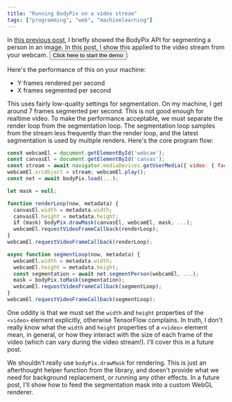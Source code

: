 ```yaml
---
title: "Running BodyPix on a video stream"
tags: ["programming", "web", "machinelearning"]
---
```


In [this previous post](2020-08-16-bodypix-hello-world),
I briefly showed the BodyPix API for segmenting a person in an image.
In this post, I show this applied to the video stream from your webcam.
<button onclick="helloWorld(); this.onclick=null">Click here to start the demo</button>:

<canvas id="canvas" width="100" height="100"></canvas>

Here's the performance of this on your machine:

* <span id="render_rate">Y</span> frames rendered per second
* <span id="segmentation_rate">X</span> frames segmented per second

This uses fairly low-quality settings for segmentation.
On my machine, I get around 7 frames segmented per second.
This is not good enough for realtime video.
To make the performance acceptable,
we must separate the render loop from the segmentation loop.
The segmentation loop samples from the stream less frequently than the render loop,
and the latest segmentation is used by multiple renders.
Here's the core program flow:

```js
const webcamEl = document.getElementById('webcam');
const canvasEl = document.getElementById('canvas');
const stream = await navigator.mediaDevices.getUserMedia({ video: { facingMode: 'user' } });
webcamEl.srcObject = stream; webcamEl.play();
const net = await bodyPix.load(...);

let mask = null;

function renderLoop(now, metadata) {
  canvasEl.width = metadata.width;
  canvasEl.height = metadata.height;
  if (mask) bodyPix.drawMask(canvasEl, webcamEl, mask, ...);
  webcamEl.requestVideoFrameCallback(renderLoop);
}
webcamEl.requestVideoFrameCallback(renderLoop);

async function segmentLoop(now, metadata) {
  webcamEl.width = metadata.width;
  webcamEl.height = metadata.height;
  const segmentation = await net.segmentPerson(webcamEl, ...);
  mask = bodyPix.toMask(segmentation);
  webcamEl.requestVideoFrameCallback(segmentLoop);
}
webcamEl.requestVideoFrameCallback(segmentLoop);
```

One oddity is that we must set the `width` and `height` properties of the `<video>` element explicitly,
otherwise TensorFlow complains.
In truth, I don't really know what the `width` and `height` properties of a `<video>` element mean, in general,
or how they interact with the size of each frame of the video (which can vary during the video stream!).
I'll cover this in a future post.

We shouldn't really use `bodyPix.drawMask` for rendering.
This is just an afterthought helper function from the library,
and doesn't provide what we need for background replacement,
or running any other effects.
In a future post, I'll show how to feed the segmentation mask into a custom WebGL renderer.

<script src="https://cdn.jsdelivr.net/npm/@tensorflow/tfjs@2.4"></script>
<script src="https://cdn.jsdelivr.net/npm/@tensorflow-models/body-pix@2.0"></script>
<video id="webcam" style="display: none;"></video>
<script>
  async function helloWorld() {
    const webcamEl = document.getElementById('webcam');
    const canvasEl = document.getElementById('canvas');
    const segmentationRateEl = document.getElementById('segmentation_rate');
    const renderRateEl = document.getElementById('render_rate');
    const stream = await navigator.mediaDevices.getUserMedia({ video: { facingMode: 'user' } });
    webcamEl.srcObject = stream;
    webcamEl.play();
    const net = await bodyPix.load({
      architecture: 'MobileNetV1',
      outputStride: 16,
      multiplier: 0.75,
      quantBytes: 2
    });

    let mask = null;

    let prevRenderTs = null;
    function renderLoop(now, metadata) {
      if (prevRenderTs) renderRateEl.innerText = (1000/(now-prevRenderTs)).toFixed(2);
      prevRenderTs = now;
      if (mask) {
        const opacity = 0.7;
        const flipHorizontal = false;
        const maskBlurAmount = 0;
        canvasEl.width = metadata.width;
        canvasEl.height = metadata.height;
        bodyPix.drawMask(canvasEl, webcamEl, mask, opacity, maskBlurAmount, flipHorizontal);
      }
      webcamEl.requestVideoFrameCallback(renderLoop);
    }
    webcamEl.requestVideoFrameCallback(renderLoop);

    let prevSegmentationTs = null;
    async function segmentLoop(now, metadata) {
      if (prevSegmentationTs) segmentationRateEl.innerText = (1000/(now-prevSegmentationTs)).toFixed(2);
      prevSegmentationTs = now;
      webcamEl.width = metadata.width;
      webcamEl.height = metadata.height;
      const segmentation = await net.segmentPerson(webcamEl, { internalResolution: 'medium' });
      mask = bodyPix.toMask(segmentation);
      webcamEl.requestVideoFrameCallback(segmentLoop);
    }
    webcamEl.requestVideoFrameCallback(segmentLoop);
  };
</script>